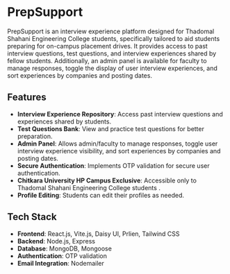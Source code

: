 # PrepSupport

PrepSupport is an interview experience platform designed for Thadomal Shahani Engineering College students, specifically tailored to aid students preparing for on-campus placement drives. It provides access to past interview questions, test questions, and interview experiences shared by fellow students. Additionally, an admin panel is available for faculty to manage responses, toggle the display of user interview experiences, and sort experiences by companies and posting dates.

## Features

- **Interview Experience Repository**: Access past interview questions and experiences shared by students.
- **Test Questions Bank**: View and practice test questions for better preparation.
- **Admin Panel**: Allows admin/faculty to manage responses, toggle user interview experience visibility, and sort experiences by companies and posting dates.
- **Secure Authentication**: Implements OTP validation for secure user authentication.
- **Chitkara University HP Campus Exclusive**: Accessible only to Thadomal Shahani Engineering College students .
- **Profile Editing**: Students can edit their profiles as needed.

## Tech Stack

- **Frontend**: React.js, Vite.js, Daisy UI, Prlien, Tailwind CSS
- **Backend**: Node.js, Express
- **Database**: MongoDB, Mongoose
- **Authentication**: OTP validation
- **Email Integration**: Nodemailer

